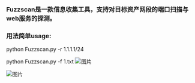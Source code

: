 ### Fuzzscan是一款信息收集工具，支持对目标资产网段的端口扫描与web服务的探测。





### 用法简单usage:

python Fuzzscan.py -r 1.1.1.1/24

python Fuzzscan.py -f 1.txt
![图片](https://user-images.githubusercontent.com/83112602/181686267-db3fee37-a215-489a-8b3f-3ad4cd56379a.png)

![图片](https://user-images.githubusercontent.com/83112602/181687108-ea49c0f5-857a-4f91-99f3-f55c3156e80a.png)
